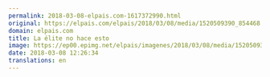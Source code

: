 ```yaml
---
permalink: 2018-03-08-elpais.com-1617372990.html
original: https://elpais.com/elpais/2018/03/08/media/1520509390_854468.html#?ref=rss&format=simple&link=link
domain: elpais.com
title: La élite no hace esto
image: https://ep00.epimg.net/elpais/imagenes/2018/03/08/media/1520509390_854468_1520509651_rrss_normal.jpg
date: 2018-03-08 12:26:34
translations: en
---
```


